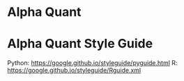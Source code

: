 # Alpha Quant

# Alpha Quant Style Guide
Python: https://google.github.io/styleguide/pyguide.html
R: https://google.github.io/styleguide/Rguide.xml
